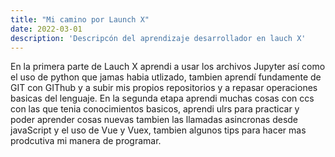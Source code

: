 ```yaml
---
title: "Mi camino por Launch X"
date: 2022-03-01
description: 'Descripcón del aprendizaje desarrollador en lauch X'
---
```


En la primera parte de Lauch X aprendi a usar los archivos Jupyter así como el uso de python que jamas habia utlizado, tambien aprendí fundamente de GIT con
GIThub y a subir mis propios repositorios y a repasar operaciones basicas del lenguaje.
En la segunda etapa aprendi muchas cosas con ccs con las que tenia conocimientos basicos, aprendi ulrs para practicar y poder aprender cosas nuevas tambien
las llamadas asincronas desde javaScript y el uso de Vue y Vuex, tambien algunos tips para hacer mas prodcutiva mi manera de programar.
